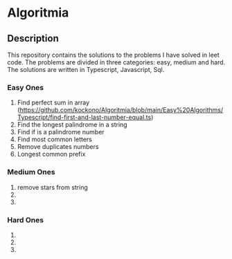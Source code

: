 # Algoritmia
## Description 
This repository contains the solutions to the problems I have solved in leet code. The problems are divided in three categories: easy, medium and hard. The solutions are written in Typescript, Javascript, Sql. 

### Easy Ones
1. Find perfect sum in array (https://github.com/kockono/Algoritmia/blob/main/Easy%20Algorithms/Typescript/find-first-and-last-number-equal.ts)
2. Find the longest palindrome in a string
3. Find if is a palindrome number
4. Find most common letters
5. Remove duplicates numbers
6. Longest common prefix


### Medium Ones
1. remove stars from string
2.
3.
### Hard Ones
1.
2.
3.
